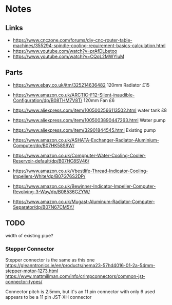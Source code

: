 # Notes

## Links

  * https://www.cnczone.com/forums/diy-cnc-router-table-machines/355294-spindle-cooling-requirement-basics-calculation.html
  * https://www.youtube.com/watch?v=prAfDLbetoo
  * https://www.youtube.com/watch?v=CQoL2MWYluM

## Parts


  * https://www.ebay.co.uk/itm/325214636482
    120mm Radiator £15
  * https://www.amazon.co.uk/ARCTIC-F12-Silent-inaudible-Configuration/dp/B08THM7V8T/
    120mm Fan £6
  * https://www.aliexpress.com/item/1005002566113502.html
    water tank £8
  * https://www.aliexpress.com/item/1005003890447263.html
    Water pump

  * https://www.aliexpress.com/item/32901844545.html
    Existing pump




  * https://www.amazon.co.uk/ASHATA-Exchanger-Radiator-Aluminium-Computer/dp/B07HK58S9W/

  * https://www.amazon.co.uk/Compputer-Water-Cooling-Cooler-Reservoir-default/dp/B07HC8SV46/

  * https://www.amazon.co.uk/Vbestlife-Thread-Indicator-Cooling-Impellers-White/dp/B07G76S2DP/
  * https://www.amazon.co.uk/Bewinner-Indicator-Impeller-Computer-Revolving-3-Way/dp/B08536GZYW/
  * https://www.amazon.co.uk/Mugast-Aluminum-Radiator-Computer-Separator/dp/B07N67CM5Y/


## TODO

width of existing pipe?


### Stepper Connector

Stepper connector is the same as this one
https://gleanntronics.ie/en/products/nema23-57hd4016-01-2a-54mm-stepper-motor-1273.html
https://www.mattmillman.com/info/crimpconnectors/common-jst-connector-types/

Connector pitch is 2.5mm, but it's an 11 pin connector with only 6 used
appears to be a 11 pin JST-XH connector
